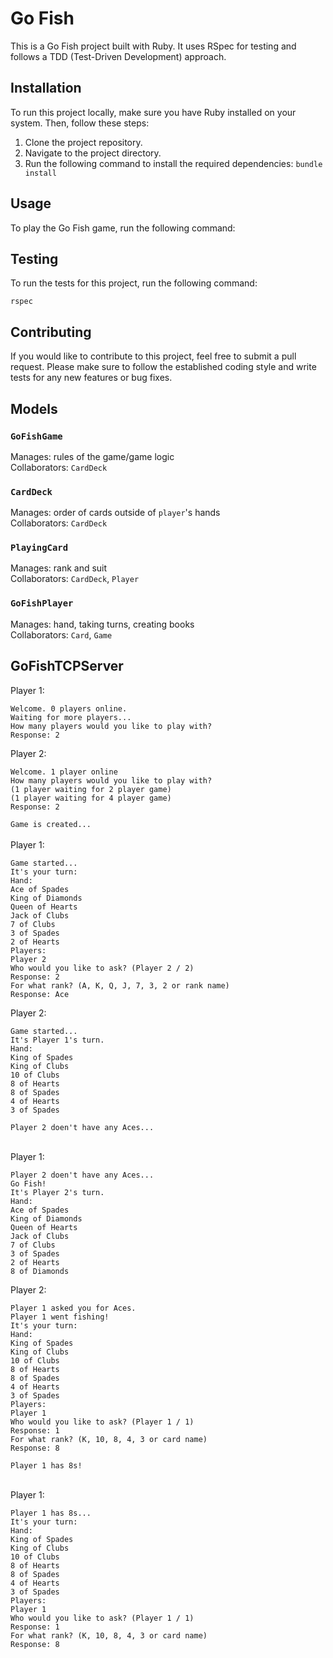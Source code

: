 # Go Fish

This is a Go Fish project built with Ruby. It uses RSpec for testing and follows a TDD (Test-Driven Development) approach.

## Installation

To run this project locally, make sure you have Ruby installed on your system. Then, follow these steps:

1. Clone the project repository.
2. Navigate to the project directory.
3. Run the following command to install the required dependencies: 
```bundle install```

## Usage

To play the Go Fish game, run the following command:

## Testing

To run the tests for this project, run the following command:
```
rspec
```

## Contributing

If you would like to contribute to this project, feel free to submit a pull request. Please make sure to follow the established coding style and write tests for any new features or bug fixes.

## Models
### `GoFishGame`
Manages: rules of the game/game logic<br>
Collaborators: `CardDeck`

### `CardDeck`
Manages: order of cards outside of `player`'s hands<br>
Collaborators: `CardDeck`

### `PlayingCard`
Manages: rank and suit<br>
Collaborators: `CardDeck`, `Player`

### `GoFishPlayer`
Manages: hand, taking turns, creating books<br>
Collaborators: `Card`, `Game`

## GoFishTCPServer

Player 1:
```
Welcome. 0 players online.
Waiting for more players...
How many players would you like to play with?
Response: 2
```
Player 2:
```
Welcome. 1 player online
How many players would you like to play with?
(1 player waiting for 2 player game)
(1 player waiting for 4 player game)
Response: 2
```
`Game is created...`<br><br>
Player 1:
```
Game started...
It's your turn:
Hand: 
Ace of Spades
King of Diamonds
Queen of Hearts
Jack of Clubs
7 of Clubs
3 of Spades
2 of Hearts
Players: 
Player 2
Who would you like to ask? (Player 2 / 2)
Response: 2
For what rank? (A, K, Q, J, 7, 3, 2 or rank name)
Response: Ace
```

Player 2:
```
Game started...
It's Player 1's turn.
Hand: 
King of Spades
King of Clubs
10 of Clubs
8 of Hearts
8 of Spades
4 of Hearts
3 of Spades
```

`Player 2 doen't have any Aces...`<br><br>

Player 1:
```
Player 2 doen't have any Aces...
Go Fish!
It's Player 2's turn.
Hand:
Ace of Spades
King of Diamonds
Queen of Hearts
Jack of Clubs
7 of Clubs
3 of Spades
2 of Hearts
8 of Diamonds
```

Player 2:

```
Player 1 asked you for Aces.
Player 1 went fishing!
It's your turn:
Hand: 
King of Spades
King of Clubs
10 of Clubs
8 of Hearts
8 of Spades
4 of Hearts
3 of Spades
Players: 
Player 1
Who would you like to ask? (Player 1 / 1)
Response: 1
For what rank? (K, 10, 8, 4, 3 or card name)
Response: 8
```

`Player 1 has 8s!`<br><br>

Player 1:
```
Player 1 has 8s...
It's your turn:
Hand: 
King of Spades
King of Clubs
10 of Clubs
8 of Hearts
8 of Spades
4 of Hearts
3 of Spades
Players: 
Player 1
Who would you like to ask? (Player 1 / 1)
Response: 1
For what rank? (K, 10, 8, 4, 3 or card name)
Response: 8
```